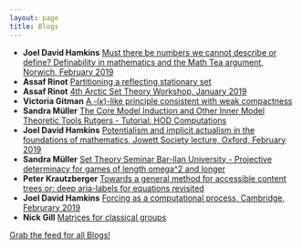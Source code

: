 ```yaml
---
layout: page
title: Blogs
---
```


* **Joel David Hamkins** [Must there be numbers we cannot describe or define? Definability in mathematics and the Math Tea argument, Norwich, February 2019](http://jdh.hamkins.org/must-there-be-number-we-cannot-define-norwich-february-2019/)
* **Assaf Rinot** [Partitioning a reflecting stationary set](http://blog.assafrinot.com/?p=4559)
* **Assaf Rinot** [4th Arctic Set Theory Workshop, January 2019](http://blog.assafrinot.com/?p=4556)
* **Victoria Gitman** [A $\square(\kappa)$-like principle consistent with weak compactness](https://victoriagitman.github.io/publications/2019/02/09/square-like-principle-consistent-with-weak-compactness.html)
* **Sandra Müller** [The Core Model Induction and Other Inner Model Theoretic Tools Rutgers - Tutorial: HOD Computations](https://muellersandra.github.io/upcomingtalk/talk/invconftalk/2019/02/09/TalkCMIworkshop.html)
* **Joel David Hamkins** [Potentialism and implicit actualism in the foundations of mathematics, Jowett Society lecture, Oxford, February 2019](http://jdh.hamkins.org/potentialism-and-implicit-actualism-in-the-foundations-of-mathematics-jowett-society-oxford-february-2019/)
* **Sandra Müller** [Set Theory Seminar Bar-Ilan University - Projective determinacy for games of length omega^2 and longer](https://muellersandra.github.io/upcomingtalk/talk/invsemtalk/2019/01/25/TalkBarIlan.html)
* **Peter Krautzberger** [Towards a general method for accessible content trees or: deep aria-labels for equations revisited](https://www.peterkrautzberger.org/0209/)
* **Joel David Hamkins** [Forcing as a computational process, Cambridge, Februrary 2019](http://jdh.hamkins.org/forcing-as-a-computational-process-cambridge-februrary-2019/)
* **Nick Gill** [Matrices for classical groups](https://nickpgill.github.io/matrices-for-classical-groups)

[Grab the feed for all Blogs!](Blogs.xml)
